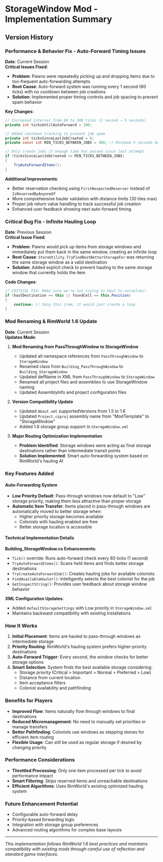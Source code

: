 # StorageWindow Mod - Implementation Summary

## Version History

### Performance & Behavior Fix - Auto-Forward Timing Issues

**Date**: Current Session  
**Critical Issues Fixed**: 
- **Problem**: Pawns were repeatedly picking up and dropping items due to too-frequent auto-forwarding attempts
- **Root Cause**: Auto-forward system was running every 1 second (60 ticks) with no cooldown between job creations
- **Solution**: Implemented proper timing controls and job spacing to prevent spam behavior

**Key Changes**:
```csharp
// Increased interval from 60 to 300 ticks (1 second → 5 seconds)
private int ticksUntilAutoForward = 300;

// Added cooldown tracking to prevent job spam
private int ticksSinceLastJobCreated = 0;
private const int MIN_TICKS_BETWEEN_JOBS = 300; // Minimum 5 seconds between creating jobs

// Only create jobs if enough time has passed since last attempt
if (ticksSinceLastJobCreated >= MIN_TICKS_BETWEEN_JOBS)
{
    TryAutoForwardItems();
}
```

**Additional Improvements**:
- Better reservation checking using `FirstRespectedReserver` instead of `IsReservedByAnyoneOf`
- More comprehensive hauler validation with distance limits (30 tiles max)
- Proper job return value handling to track successful job creation
- Enhanced user feedback showing next auto-forward timing

### Critical Bug Fix - Infinite Hauling Loop

**Date**: Previous Session  
**Critical Issue Fixed**: 
- **Problem**: Pawns would pick up items from storage windows and immediately put them back in the same window, creating an infinite loop
- **Root Cause**: `StoreUtility.TryFindBestBetterStorageFor` was returning the same storage window as a valid destination
- **Solution**: Added explicit check to prevent hauling to the same storage window that currently holds the item

**Code Changes**:
```csharp
// CRITICAL FIX: Make sure we're not trying to haul to ourselves!
if (haulDestination == this || foundCell == this.Position)
{
    continue; // Skip this item, it would just create a loop
}
```

### Mod Renaming & RimWorld 1.6 Update

**Date**: Current Session  
**Updates Made**:

1. **Mod Renaming from PassThroughWindow to StorageWindow**
   - Updated all namespace references from `PassThroughWindow` to `StorageWindow`
   - Renamed class from `Building_PassThroughWindow` to `Building_StorageWindow`
   - Updated defName in XML from `PassThroughWindow` to `StorageWindow`
   - Renamed all project files and assemblies to use StorageWindow naming
   - Updated AssemblyInfo and project configuration files

2. **Version Compatibility Update**
   - Updated `About.xml` supportedVersions from 1.5 to 1.6
   - Updated `Project.csproj` assembly name from "ModTemplate" to "StorageWindow"
   - Added 1.6 storage group support in `StorageWindow.xml`

3. **Major Routing Optimization Implementation**
   - **Problem Identified**: Storage windows were acting as final storage destinations rather than intermediate transit points
   - **Solution Implemented**: Smart auto-forwarding system based on RimWorld's hauling AI

### Key Features Added

#### Auto-Forwarding System
- **Low Priority Default**: Pass-through windows now default to "Low" storage priority, making them less attractive than proper storage
- **Automatic Item Transfer**: Items placed in pass-through windows are automatically moved to better storage when:
  - Higher priority storage becomes available
  - Colonists with hauling enabled are free
  - Better storage location is accessible

#### Technical Implementation Details

**Building_StorageWindow.cs Enhancements**:
- `Tick()` override: Runs auto-forward check every 60 ticks (1 second)
- `TryAutoForwardItems()`: Scans held items and finds better storage destinations
- `TryCreateAutoForwardJob()`: Creates hauling jobs for available colonists
- `FindAvailableHauler()`: Intelligently selects the best colonist for the job
- `GetInspectString()`: Provides user feedback about storage window behavior

**XML Configuration Updates**:
- Added `defaultStorageSettings` with Low priority in `StorageWindow.xml`
- Maintains backward compatibility with existing installations

### How It Works

1. **Initial Placement**: Items are hauled to pass-through windows as intermediate storage
2. **Priority Routing**: RimWorld's hauling system prefers higher-priority destinations
3. **Auto-Forward Trigger**: Every second, the window checks for better storage options
4. **Smart Selection**: System finds the best available storage considering:
   - Storage priority (Critical > Important > Normal > Preferred > Low)
   - Distance from current location
   - Item acceptance filters
   - Colonist availability and pathfinding

### Benefits for Players

- **Improved Flow**: Items naturally flow through windows to final destinations
- **Reduced Micromanagement**: No need to manually set priorities or manage transfers
- **Better Pathfinding**: Colonists use windows as stepping stones for efficient item routing
- **Flexible Usage**: Can still be used as regular storage if desired by changing priority

### Performance Considerations

- **Throttled Processing**: Only one item processed per tick to avoid performance impact
- **Smart Filtering**: Skips reserved items and unreachable destinations
- **Efficient Algorithms**: Uses RimWorld's existing optimized hauling system

### Future Enhancement Potential

- Configurable auto-forward delay
- Priority-based forwarding logic
- Integration with storage group preferences
- Advanced routing algorithms for complex base layouts

---
*This implementation follows RimWorld 1.6 best practices and maintains compatibility with existing mods through careful use of reflection and standard game interfaces.*
